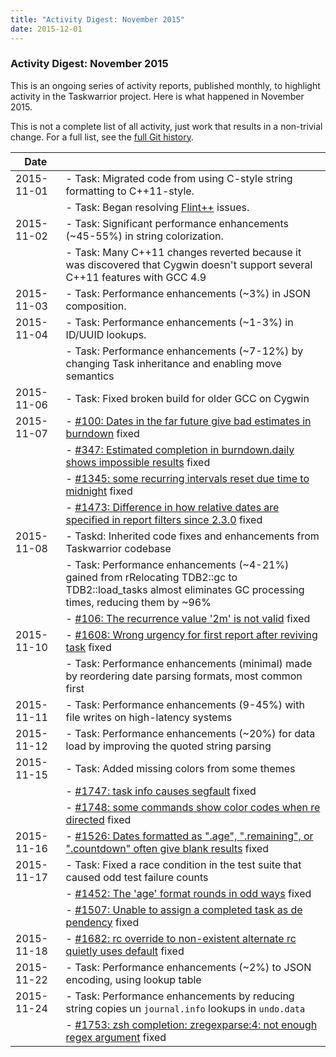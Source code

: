 ```yaml
---
title: "Activity Digest: November 2015"
date: 2015-12-01
---
```


### Activity Digest: November 2015 

This is an ongoing series of activity reports, published monthly, to highlight activity in the Taskwarrior project.
Here is what happened in November 2015.

This is not a complete list of all activity, just work that results in a non-trivial change.
For a full list, see the [full Git history](https://github.com/GothenburgBitFactory/taskwarrior/commits/v2.5.0).

| Date       |                                                                                                                                                                     |
|------------|---------------------------------------------------------------------------------------------------------------------------------------------------------------------|
| 2015-11-01 | - Task: Migrated code from using C-style string formatting to C++11-style.                                                                                          |
|            | - Task: Began resolving [Flint++](https://github.com/JossWhittle/FlintPlusPlus) issues.                                                                             |
| 2015-11-02 | - Task: Significant performance enhancements (~45-55%) in string colorization.                                                                                      |
|            | - Task: Many C++11 changes reverted because it was discovered that Cygwin doesn't support several C++11 features with GCC 4.9                                       |
| 2015-11-03 | - Task: Performance enhancements (~3%) in JSON composition.                                                                                                         |
| 2015-11-04 | - Task: Performance enhancements (~1-3%) in ID/UUID lookups.                                                                                                        |
|            | - Task: Performance enhancements (~7-12%) by changing Task inheritance and enabling move semantics                                                                  |
| 2015-11-06 | - Task: Fixed broken build for older GCC on Cygwin                                                                                                                  |
| 2015-11-07 | - [#100: Dates in the far future give bad estimates in burndown](https://github.com/GothenburgBitFactory/taskwarrior/issues/100) fixed                              |
|            | - [#347: Estimated completion in burndown.daily shows impossible results](https://github.com/GothenburgBitFactory/taskwarrior/issues/347) fixed                     |
|            | - [#1345: some recurring intervals reset due time to midnight](https://github.com/GothenburgBitFactory/taskwarrior/issues/1345) fixed                               |
|            | - [#1473: Difference in how relative dates are specified in report filters since 2.3.0](https://github.com/GothenburgBitFactory/taskwarrior/issues/1473) fixed      |
| 2015-11-08 | - Taskd: Inherited code fixes and enhancements from Taskwarrior codebase                                                                                            |
|            | - Task: Performance enhancements (~4-21%) gained from rRelocating TDB2::gc to TDB2::load_tasks almost eliminates GC processing times, reducing them by ~96%         |
|            | - [#106: The recurrence value '2m' is not valid](https://github.com/GothenburgBitFactory/taskserver/issues/106) fixed                                               |
| 2015-11-10 | - [#1608: Wrong urgency for first report after reviving task](https://github.com/GothenburgBitFactory/taskwarrior/issues/1608) fixed                                |
|            | - Task: Performance enhancements (minimal) made by reordering date parsing formats, most common first                                                               |
| 2015-11-11 | - Task: Performance enhancements (9-45%) with file writes on high-latency systems                                                                                   |
| 2015-11-12 | - Task: Performance enhancements (~20%) for data load by improving the quoted string parsing                                                                        |
| 2015-11-15 | - Task: Added missing colors from some themes                                                                                                                       |
|            | - [#1747: task info causes segfault](https://github.com/GothenburgBitFactory/taskwarrior/issues/1747) fixed                                                         |
|            | - [#1748: some commands show color codes when re directed](https://github.com/GothenburgBitFactory/taskwarrior/issues/1748) fixed                                   |
| 2015-11-16 | - [#1526: Dates formatted as ".age", ".remaining", or ".countdown" often give blank results](https://github.com/GothenburgBitFactory/taskwarrior/issues/1526) fixed |
| 2015-11-17 | - Task: Fixed a race condition in the test suite that caused odd test failure counts                                                                                |
|            | - [#1452: The 'age' format rounds in odd ways](https://github.com/GothenburgBitFactory/taskwarrior/issues/1452) fixed                                               |
|            | - [#1507: Unable to assign a completed task as de pendency](https://github.com/GothenburgBitFactory/taskwarrior/issues/1507) fixed                                  |
| 2015-11-18 | - [#1682: rc override to non-existent alternate rc quietly uses default](https://github.com/GothenburgBitFactory/taskwarrior/issues/1682) fixed                     |
| 2015-11-22 | - Task: Performance enhancements (~2%) to JSON encoding, using lookup table                                                                                         |
| 2015-11-24 | - Task: Performance enhancements by reducing string copies un `journal.info` lookups in `undo.data`                                                                 |
|            | - [#1753: zsh completion: zregexparse:4: not enough regex argument](https://github.com/GothenburgBitFactory/taskwarrior/issues/1753) fixed                          |
